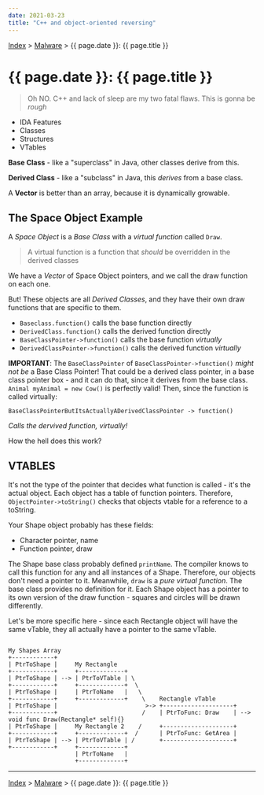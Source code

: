 ```yaml
---
date: 2021-03-23
title: "C++ and object-oriented reversing"
---
```


[Index](../../../index.md) > [Malware](./index.md) > {{ page.date }}: {{ page.title }}

# {{ page.date }}: {{ page.title }}

> Oh NO.
> C++ and lack of sleep are my two fatal flaws.
> This is gonna be *rough*

- IDA Features
- Classes
- Structures
- VTables

**Base Class** - like a "superclass" in Java, other classes derive from this.

**Derived Class** - like a "subclass" in Java, this *derives* from a base class.

A **Vector** is better than an array, because it is dynamically growable.

## The Space Object Example

A *Space Object* is a *Base Class* with a *virtual function* called `Draw`.

> A virtual function is a function that *should* be overridden in the derived classes

We have a *Vector* of Space Object pointers, and we call the draw function on each one.

But! These objects are all *Derived Classes*, and they have their own draw functions that are specific to them.

- `Baseclass.function()` calls the base function directly
- `DerivedClass.function()` calls the derived function directly
- `BaseClassPointer->function()` calls the base function *virtually*
- `DerivedClassPointer->function()` calls the derived function *virtually*

**IMPORTANT**: The `BaseClassPointer` of `BaseClassPointer->function()` *might not be* a Base Class Pointer! That could be a derived class pointer, in a base class pointer box - and it can do that, since it derives from the base class. `Animal myAnimal = new Cow()` is perfectly valid! Then, since the function is called virtually:

```
BaseClassPointerButItsActuallyADerivedClassPointer -> function()
```

*Calls the dervived function, virtually!*

How the hell does this work?

## VTABLES

It's not the type of the pointer that decides what function is called - it's the actual object. Each object has a table of function pointers. Therefore, `ObjectPointer->toString()` checks that objects vtable for a reference to a toString.

Your Shape object probably has these fields:

- Character pointer, name
- Function pointer, draw

The Shape base class probably defined `printName`. The compiler knows to call this function for any and all instances of a Shape. Therefore, our objects don't need a pointer to it. Meanwhile, `draw` is a *pure virtual function*. The base class provides no definition for it. Each Shape object has a pointer to its own version of the draw function - squares and circles will be drawn differently.

Let's be more specific here - since each Rectangle object will have the same vTable, they all actually have a pointer to the same vTable.

```

My Shapes Array
+------------+
| PtrToShape |     My Rectangle                                           
+------------+     +-------------+                                        
| PtrToShape | --> | PtrToVTable | \
+------------+     +-------------+  \
| PtrToShape |     | PtrToName   |   \
+------------+     +-------------+    \    Rectangle vTable
| PtrToShape |                         >-> +--------------------+
+------------+                        /    | PtrToFunc: Draw    | --> void func Draw(Rectangle* self){}
| PtrToShape |     My Rectangle 2    /     +--------------------+
+------------+     +-------------+  /      | PtrToFunc: GetArea |
| PtrToShape | --> | PtrToVTable | /       +--------------------+
+------------+     +-------------+
                   | PtrToName   |
                   +-------------+
```

---

[Index](../../../index.md) > [Malware](./index.md) > {{ page.date }}: {{ page.title }}
